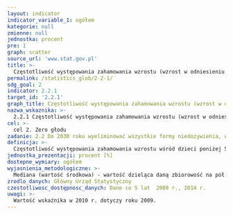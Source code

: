 ```yaml
---
layout: indicator
indicator_variable_1: ogółem
kategorie: null
zmienne: null
jednostka: procent
pre: 1
graph: scatter
source_url: 'www.stat.gov.pl'
title: >-
  Częstotliwość występowania zahamowania wzrostu (wzrost w odniesieniu do wieku, odchylenie standardowe mniejsze lub równe minus 2 w odniesieniu do mediany wzrostu wynikającej ze Standardów Wzrostu WHO dla Dzieci) wśród dzieci w wieku poniżej 5 lat
permalink: /statistics_glob/2-2-1/
sdg_goal: 2
indicator: 2.2.1
target_id: '2.2.1'
graph_title: Częstotliwość występowania zahamowania wzrostu (wzrost w odniesieniu do wieku, odchylenie standardowe mniejsze lub równe minus 2 w odniesieniu do mediany wzrostu wynikającej ze Standardów Wzrostu WHO dla Dzieci) wśród dzieci w wieku poniżej 5 lat
nazwa_wskaznika: >-
  2.2.1 Częstotliwość występowania zahamowania wzrostu (wzrost w odniesieniu do wieku, odchylenie standardowe mniejsze lub równe minus 2 w odniesieniu do mediany wzrostu wynikającej ze Standardów Wzrostu WHO dla Dzieci) wśród dzieci w wieku poniżej 5 lat
cel: >-
  cel 2. Zero głodu
zadanie: 2.2 Do 2030 roku wyeliminować wszystkie formy niedożywienia, w tym do 2025 r. zrealizować uzgodnione na szczeblu międzynarodowym zadania dotyczące zaburzeń wzrostu wśród dzieci poniżej piątego roku życia oraz zapewnić właściwą żywność dla dorastających dziewcząt, ciężarnych i karmiących kobiet oraz osób starszych
definicja: >-
  Częstotliwość występowania zahamowania wzrostu wśród dzieci poniżej 5 lat - wzrost równy lub niższy od -2 odchylenia standardowego mediany wzrostu dla danego wieku wg norm WHO (normy wzrostu dla dzieci).
jednostka_prezentacji: procent [%]
dostepne_wymiary: ogółem
wyjasnienia_metodologiczne: >-
  Mediana (wartość środkowa) - wartość dzieląca daną zbiorowość na pół. Poniżej i powyżej mediany znajduje się dokładnie po 50% jednostek danej zbiorowości. Jeżeli mediana wzrostu wynosi 120 cm, to znaczy, że wzrost u połowy osób danej zbiorowości jest niższy, a u drugiej połowy wyższy od 120 cm. Odchylenie standardowe - wskazuje jak bardzo wartości danej zmiennej są rozproszone wokół średniej, którą w rozpatrywanym wskaźniku stanowi mediana (wzrostu do wieku). Im niższa wartość odchylenia tym obserwacje są bardziej skupione wokół średniej.Wskaźnik obliczany jest na podstawie informacji pozyskanych z Europejskiego Ankietowego Badania Zdrowia (EHIS). Badanie to obejmuje osoby w wieku 15 lat i więcej w gospodarstwach domowych, mieszkające na terytorium danego kraju. W Polsce badaniem zostały objęte również dzieci w wieku 0-14 lat.
zrodlo_danych: Główny Urząd Statystyczny
czestotliwosc_dostępnosc_danych: Dane co 5 lat  2009 r., 2014 r.
uwagi: >-
  Wartość wskaźnika w 2010 r. dotyczy roku 2009.
---
```

